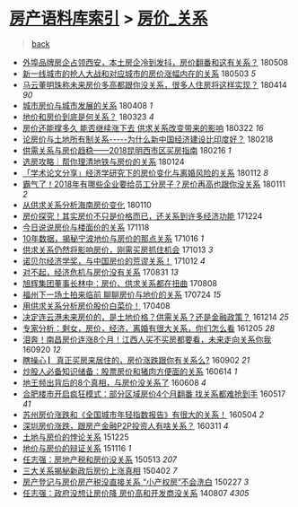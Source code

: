 [房产语料库索引](../../README.md)  > [房价_关系](房价_关系.md)
====
> [back](../README.md)

- [外埠品牌房企占领西安，本土房企冷到发抖，房价翻番和这有关系？](http://jkwz.applinzi.com/ittc/7100671054827750410.html#%E5%A4%96%E5%9F%A0%E5%93%81%E7%89%8C%E6%88%BF%E4%BC%81%E5%8D%A0%E9%A2%86%E8%A5%BF%E5%AE%89%EF%BC%8C%E6%9C%AC%E5%9C%9F%E6%88%BF%E4%BC%81%E5%86%B7%E5%88%B0%E5%8F%91%E6%8A%96%EF%BC%8C%E6%88%BF%E4%BB%B7%E7%BF%BB%E7%95%AA%E5%92%8C%E8%BF%99%E6%9C%89%E5%85%B3%E7%B3%BB%EF%BC%9F) 180508  
- [新一线城市的抢人大战和对应城市的房价涨幅内在的关系](http://jkwz.applinzi.com/ittc/7098795256411849739.html#%E6%96%B0%E4%B8%80%E7%BA%BF%E5%9F%8E%E5%B8%82%E7%9A%84%E6%8A%A2%E4%BA%BA%E5%A4%A7%E6%88%98%E5%92%8C%E5%AF%B9%E5%BA%94%E5%9F%8E%E5%B8%82%E7%9A%84%E6%88%BF%E4%BB%B7%E6%B6%A8%E5%B9%85%E5%86%85%E5%9C%A8%E7%9A%84%E5%85%B3%E7%B3%BB) 180503 *5* 
- [马云董明珠称未来房价多高都跟你没关系，很多人住房将这样实现？](http://jkwz.applinzi.com/ittc/7091525892901962768.html#%E9%A9%AC%E4%BA%91%E8%91%A3%E6%98%8E%E7%8F%A0%E7%A7%B0%E6%9C%AA%E6%9D%A5%E6%88%BF%E4%BB%B7%E5%A4%9A%E9%AB%98%E9%83%BD%E8%B7%9F%E4%BD%A0%E6%B2%A1%E5%85%B3%E7%B3%BB%EF%BC%8C%E5%BE%88%E5%A4%9A%E4%BA%BA%E4%BD%8F%E6%88%BF%E5%B0%86%E8%BF%99%E6%A0%B7%E5%AE%9E%E7%8E%B0%EF%BC%9F) 180414 *90* 
- [城市房价与城市发展的关系](http://jkwz.applinzi.com/ittc/7089517248475825159.html#%E5%9F%8E%E5%B8%82%E6%88%BF%E4%BB%B7%E4%B8%8E%E5%9F%8E%E5%B8%82%E5%8F%91%E5%B1%95%E7%9A%84%E5%85%B3%E7%B3%BB) 180408 *1* 
- [地价和房价到底是何关系？](http://jkwz.applinzi.com/ittc/7083629314501510150.html#%E5%9C%B0%E4%BB%B7%E5%92%8C%E6%88%BF%E4%BB%B7%E5%88%B0%E5%BA%95%E6%98%AF%E4%BD%95%E5%85%B3%E7%B3%BB%EF%BC%9F) 180323 *4* 
- [房价还能撑多久 能否继续涨下去 供求关系改变带来的影响](http://jkwz.applinzi.com/ittc/7083437268813743115.html#%E6%88%BF%E4%BB%B7%E8%BF%98%E8%83%BD%E6%92%91%E5%A4%9A%E4%B9%85+%E8%83%BD%E5%90%A6%E7%BB%A7%E7%BB%AD%E6%B6%A8%E4%B8%8B%E5%8E%BB+%E4%BE%9B%E6%B1%82%E5%85%B3%E7%B3%BB%E6%94%B9%E5%8F%98%E5%B8%A6%E6%9D%A5%E7%9A%84%E5%BD%B1%E5%93%8D) 180322 *16* 
- [论房价与土地所有制关系-----为什么新中国经济建设比印度好？](http://jkwz.applinzi.com/ittc/7071352901408916497.html#%E8%AE%BA%E6%88%BF%E4%BB%B7%E4%B8%8E%E5%9C%9F%E5%9C%B0%E6%89%80%E6%9C%89%E5%88%B6%E5%85%B3%E7%B3%BB-----%E4%B8%BA%E4%BB%80%E4%B9%88%E6%96%B0%E4%B8%AD%E5%9B%BD%E7%BB%8F%E6%B5%8E%E5%BB%BA%E8%AE%BE%E6%AF%94%E5%8D%B0%E5%BA%A6%E5%A5%BD%EF%BC%9F) 180218  
- [供需关系与房价趋稳——2018昆明西市区买房指南](http://jkwz.applinzi.com/ittc/7070671419308770320.html#%E4%BE%9B%E9%9C%80%E5%85%B3%E7%B3%BB%E4%B8%8E%E6%88%BF%E4%BB%B7%E8%B6%8B%E7%A8%B3%E2%80%94%E2%80%942018%E6%98%86%E6%98%8E%E8%A5%BF%E5%B8%82%E5%8C%BA%E4%B9%B0%E6%88%BF%E6%8C%87%E5%8D%97) 180216 *1* 
- [选房攻略｜帮你理清地铁与房价的关系](http://jkwz.applinzi.com/ittc/7062173350434964487.html#%E9%80%89%E6%88%BF%E6%94%BB%E7%95%A5%EF%BD%9C%E5%B8%AE%E4%BD%A0%E7%90%86%E6%B8%85%E5%9C%B0%E9%93%81%E4%B8%8E%E6%88%BF%E4%BB%B7%E7%9A%84%E5%85%B3%E7%B3%BB) 180124  
- [「学术论文分享」经济学研究下的房价变化与离婚风险的关系](http://jkwz.applinzi.com/ittc/7057647720771093514.html#%E3%80%8C%E5%AD%A6%E6%9C%AF%E8%AE%BA%E6%96%87%E5%88%86%E4%BA%AB%E3%80%8D%E7%BB%8F%E6%B5%8E%E5%AD%A6%E7%A0%94%E7%A9%B6%E4%B8%8B%E7%9A%84%E6%88%BF%E4%BB%B7%E5%8F%98%E5%8C%96%E4%B8%8E%E7%A6%BB%E5%A9%9A%E9%A3%8E%E9%99%A9%E7%9A%84%E5%85%B3%E7%B3%BB) 180112 *8* 
- [霸气了！2018年有哪些企业要给员工分房子？房价再高也跟你没关系](http://jkwz.applinzi.com/ittc/7057326631981417489.html#%E9%9C%B8%E6%B0%94%E4%BA%86%EF%BC%812018%E5%B9%B4%E6%9C%89%E5%93%AA%E4%BA%9B%E4%BC%81%E4%B8%9A%E8%A6%81%E7%BB%99%E5%91%98%E5%B7%A5%E5%88%86%E6%88%BF%E5%AD%90%EF%BC%9F%E6%88%BF%E4%BB%B7%E5%86%8D%E9%AB%98%E4%B9%9F%E8%B7%9F%E4%BD%A0%E6%B2%A1%E5%85%B3%E7%B3%BB) 180111 *2* 
- [从供求关系分析海南房价变化](http://jkwz.applinzi.com/ittc/7056997783909696519.html#%E4%BB%8E%E4%BE%9B%E6%B1%82%E5%85%B3%E7%B3%BB%E5%88%86%E6%9E%90%E6%B5%B7%E5%8D%97%E6%88%BF%E4%BB%B7%E5%8F%98%E5%8C%96) 180110  
- [房价探究！其实房价不只是价格而已，还关系到许多经济功能](http://jkwz.applinzi.com/ittc/7050718950579504144.html#%E6%88%BF%E4%BB%B7%E6%8E%A2%E7%A9%B6%EF%BC%81%E5%85%B6%E5%AE%9E%E6%88%BF%E4%BB%B7%E4%B8%8D%E5%8F%AA%E6%98%AF%E4%BB%B7%E6%A0%BC%E8%80%8C%E5%B7%B2%EF%BC%8C%E8%BF%98%E5%85%B3%E7%B3%BB%E5%88%B0%E8%AE%B8%E5%A4%9A%E7%BB%8F%E6%B5%8E%E5%8A%9F%E8%83%BD) 171224  
- [今日说说房价与楼面价的关系](http://jkwz.applinzi.com/ittc/7037261523649561617.html#%E4%BB%8A%E6%97%A5%E8%AF%B4%E8%AF%B4%E6%88%BF%E4%BB%B7%E4%B8%8E%E6%A5%BC%E9%9D%A2%E4%BB%B7%E7%9A%84%E5%85%B3%E7%B3%BB) 171118  
- [10年数据，揭秘宁波地价与房价的那点关系](http://jkwz.applinzi.com/ittc/7025115507785729040.html#10%E5%B9%B4%E6%95%B0%E6%8D%AE%EF%BC%8C%E6%8F%AD%E7%A7%98%E5%AE%81%E6%B3%A2%E5%9C%B0%E4%BB%B7%E4%B8%8E%E6%88%BF%E4%BB%B7%E7%9A%84%E9%82%A3%E7%82%B9%E5%85%B3%E7%B3%BB) 171016 *1* 
- [供求关系仍然将影响房价，刚需买房抓住机会](http://jkwz.applinzi.com/ittc/7023996565822374928.html#%E4%BE%9B%E6%B1%82%E5%85%B3%E7%B3%BB%E4%BB%8D%E7%84%B6%E5%B0%86%E5%BD%B1%E5%93%8D%E6%88%BF%E4%BB%B7%EF%BC%8C%E5%88%9A%E9%9C%80%E4%B9%B0%E6%88%BF%E6%8A%93%E4%BD%8F%E6%9C%BA%E4%BC%9A) 171013 *3* 
- [诺贝尔经济学奖，与中国房价的荒谬关系！](http://jkwz.applinzi.com/ittc/7023522569775481873.html#%E8%AF%BA%E8%B4%9D%E5%B0%94%E7%BB%8F%E6%B5%8E%E5%AD%A6%E5%A5%96%EF%BC%8C%E4%B8%8E%E4%B8%AD%E5%9B%BD%E6%88%BF%E4%BB%B7%E7%9A%84%E8%8D%92%E8%B0%AC%E5%85%B3%E7%B3%BB%EF%BC%81) 171012 *4* 
- [对不起，经济危机与房价没有关系](http://jkwz.applinzi.com/ittc/7007971077064754192.html#%E5%AF%B9%E4%B8%8D%E8%B5%B7%EF%BC%8C%E7%BB%8F%E6%B5%8E%E5%8D%B1%E6%9C%BA%E4%B8%8E%E6%88%BF%E4%BB%B7%E6%B2%A1%E6%9C%89%E5%85%B3%E7%B3%BB) 170831 *13* 
- [旭辉集团董事长林中：房价、供求关系都在扭曲](http://jkwz.applinzi.com/ittc/6999428629376009233.html#%E6%97%AD%E8%BE%89%E9%9B%86%E5%9B%A2%E8%91%A3%E4%BA%8B%E9%95%BF%E6%9E%97%E4%B8%AD%EF%BC%9A%E6%88%BF%E4%BB%B7%E3%80%81%E4%BE%9B%E6%B1%82%E5%85%B3%E7%B3%BB%E9%83%BD%E5%9C%A8%E6%89%AD%E6%9B%B2) 170808  
- [福州下一场土拍来临前 聊聊房价与地价的关系](http://jkwz.applinzi.com/ittc/6993879929253790736.html#%E7%A6%8F%E5%B7%9E%E4%B8%8B%E4%B8%80%E5%9C%BA%E5%9C%9F%E6%8B%8D%E6%9D%A5%E4%B8%B4%E5%89%8D+%E8%81%8A%E8%81%8A%E6%88%BF%E4%BB%B7%E4%B8%8E%E5%9C%B0%E4%BB%B7%E7%9A%84%E5%85%B3%E7%B3%BB) 170724 *15* 
- [用供求关系分析房价股价白菜价！](http://jkwz.applinzi.com/ittc/6953558042107970564.html#%E7%94%A8%E4%BE%9B%E6%B1%82%E5%85%B3%E7%B3%BB%E5%88%86%E6%9E%90%E6%88%BF%E4%BB%B7%E8%82%A1%E4%BB%B7%E7%99%BD%E8%8F%9C%E4%BB%B7%EF%BC%81) 170408  
- [决定连云港未来房价的，是土地价格？供需关系？还是金融政策？](http://jkwz.applinzi.com/ittc/6911531905437926405.html#%E5%86%B3%E5%AE%9A%E8%BF%9E%E4%BA%91%E6%B8%AF%E6%9C%AA%E6%9D%A5%E6%88%BF%E4%BB%B7%E7%9A%84%EF%BC%8C%E6%98%AF%E5%9C%9F%E5%9C%B0%E4%BB%B7%E6%A0%BC%EF%BC%9F%E4%BE%9B%E9%9C%80%E5%85%B3%E7%B3%BB%EF%BC%9F%E8%BF%98%E6%98%AF%E9%87%91%E8%9E%8D%E6%94%BF%E7%AD%96%EF%BC%9F) 161214 *25* 
- [专家分析：剩女，房价，经济，离婚有很大关系，你们怎么看](http://jkwz.applinzi.com/ittc/6908150456152228868.html#%E4%B8%93%E5%AE%B6%E5%88%86%E6%9E%90%EF%BC%9A%E5%89%A9%E5%A5%B3%EF%BC%8C%E6%88%BF%E4%BB%B7%EF%BC%8C%E7%BB%8F%E6%B5%8E%EF%BC%8C%E7%A6%BB%E5%A9%9A%E6%9C%89%E5%BE%88%E5%A4%A7%E5%85%B3%E7%B3%BB%EF%BC%8C%E4%BD%A0%E4%BB%AC%E6%80%8E%E4%B9%88%E7%9C%8B) 161205 *28* 
- [泪奔！南昌房价连涨8个月！江西人买不买房都要看，未来走向关系你我](http://jkwz.applinzi.com/ittc/6879917704470856708.html#%E6%B3%AA%E5%A5%94%EF%BC%81%E5%8D%97%E6%98%8C%E6%88%BF%E4%BB%B7%E8%BF%9E%E6%B6%A88%E4%B8%AA%E6%9C%88%EF%BC%81%E6%B1%9F%E8%A5%BF%E4%BA%BA%E4%B9%B0%E4%B8%8D%E4%B9%B0%E6%88%BF%E9%83%BD%E8%A6%81%E7%9C%8B%EF%BC%8C%E6%9C%AA%E6%9D%A5%E8%B5%B0%E5%90%91%E5%85%B3%E7%B3%BB%E4%BD%A0%E6%88%91) 160920 *12* 
- [瞎操心 ▏真正买房来居住的，房价涨跌跟你有关系么?](http://jkwz.applinzi.com/ittc/6873285083800273925.html#%E7%9E%8E%E6%93%8D%E5%BF%83+%E2%96%8F%E7%9C%9F%E6%AD%A3%E4%B9%B0%E6%88%BF%E6%9D%A5%E5%B1%85%E4%BD%8F%E7%9A%84%EF%BC%8C%E6%88%BF%E4%BB%B7%E6%B6%A8%E8%B7%8C%E8%B7%9F%E4%BD%A0%E6%9C%89%E5%85%B3%E7%B3%BB%E4%B9%88%3F) 160902 *21* 
- [炒股人必备知识储备：股票房价和猪肉方便面的关系](http://jkwz.applinzi.com/ittc/6843619126710633476.html#%E7%82%92%E8%82%A1%E4%BA%BA%E5%BF%85%E5%A4%87%E7%9F%A5%E8%AF%86%E5%82%A8%E5%A4%87%EF%BC%9A%E8%82%A1%E7%A5%A8%E6%88%BF%E4%BB%B7%E5%92%8C%E7%8C%AA%E8%82%89%E6%96%B9%E4%BE%BF%E9%9D%A2%E7%9A%84%E5%85%B3%E7%B3%BB) 160614 *1* 
- [地王频出背后的8个真相，与房价没关系了](http://jkwz.applinzi.com/ittc/6840692681508127749.html#%E5%9C%B0%E7%8E%8B%E9%A2%91%E5%87%BA%E8%83%8C%E5%90%8E%E7%9A%848%E4%B8%AA%E7%9C%9F%E7%9B%B8%EF%BC%8C%E4%B8%8E%E6%88%BF%E4%BB%B7%E6%B2%A1%E5%85%B3%E7%B3%BB%E4%BA%86) 160608 *4* 
- [合肥楼市开启疯狂模式：部分区域房价4个月翻番 找关系都难抢到手](http://jkwz.applinzi.com/ittc/6832989523243697156.html#%E5%90%88%E8%82%A5%E6%A5%BC%E5%B8%82%E5%BC%80%E5%90%AF%E7%96%AF%E7%8B%82%E6%A8%A1%E5%BC%8F%EF%BC%9A%E9%83%A8%E5%88%86%E5%8C%BA%E5%9F%9F%E6%88%BF%E4%BB%B74%E4%B8%AA%E6%9C%88%E7%BF%BB%E7%95%AA+%E6%89%BE%E5%85%B3%E7%B3%BB%E9%83%BD%E9%9A%BE%E6%8A%A2%E5%88%B0%E6%89%8B) 160517 *41* 
- [苏州房价涨跌和《全国城市年轻指数报告》有很大的关系！](http://jkwz.applinzi.com/ittc/6828420679728628740.html#%E8%8B%8F%E5%B7%9E%E6%88%BF%E4%BB%B7%E6%B6%A8%E8%B7%8C%E5%92%8C%E3%80%8A%E5%85%A8%E5%9B%BD%E5%9F%8E%E5%B8%82%E5%B9%B4%E8%BD%BB%E6%8C%87%E6%95%B0%E6%8A%A5%E5%91%8A%E3%80%8B%E6%9C%89%E5%BE%88%E5%A4%A7%E7%9A%84%E5%85%B3%E7%B3%BB%EF%BC%81) 160504 *2* 
- [深圳房价涨跌，跟房产金融P2P投资人有啥关系？](http://jkwz.applinzi.com/ittc/6808340760919278596.html#%E6%B7%B1%E5%9C%B3%E6%88%BF%E4%BB%B7%E6%B6%A8%E8%B7%8C%EF%BC%8C%E8%B7%9F%E6%88%BF%E4%BA%A7%E9%87%91%E8%9E%8DP2P%E6%8A%95%E8%B5%84%E4%BA%BA%E6%9C%89%E5%95%A5%E5%85%B3%E7%B3%BB%EF%BC%9F) 160311 *4* 
- [土地与房价的悖论关系](http://jkwz.applinzi.com/ittc/6779634547851527173.html#%E5%9C%9F%E5%9C%B0%E4%B8%8E%E6%88%BF%E4%BB%B7%E7%9A%84%E6%82%96%E8%AE%BA%E5%85%B3%E7%B3%BB) 151225  
- [地价与房价的辩证关系](http://jkwz.applinzi.com/ittc/6765313688613684228.html#%E5%9C%B0%E4%BB%B7%E4%B8%8E%E6%88%BF%E4%BB%B7%E7%9A%84%E8%BE%A9%E8%AF%81%E5%85%B3%E7%B3%BB) 151116 *1* 
- [任志强：房地产税和房价没关系](http://jkwz.applinzi.com/ittc/547650611405990984.html#%E4%BB%BB%E5%BF%97%E5%BC%BA%EF%BC%9A%E6%88%BF%E5%9C%B0%E4%BA%A7%E7%A8%8E%E5%92%8C%E6%88%BF%E4%BB%B7%E6%B2%A1%E5%85%B3%E7%B3%BB) 150513 *207* 
- [三大关系揭秘新政后房价上涨真相](http://jkwz.applinzi.com/ittc/547650611402233422.html#%E4%B8%89%E5%A4%A7%E5%85%B3%E7%B3%BB%E6%8F%AD%E7%A7%98%E6%96%B0%E6%94%BF%E5%90%8E%E6%88%BF%E4%BB%B7%E4%B8%8A%E6%B6%A8%E7%9C%9F%E7%9B%B8) 150402 *7* 
- [房产登记与房价房产税没直接关系 “小产权房”不会洗白](http://jkwz.applinzi.com/ittc/547650611395128665.html#%E6%88%BF%E4%BA%A7%E7%99%BB%E8%AE%B0%E4%B8%8E%E6%88%BF%E4%BB%B7%E6%88%BF%E4%BA%A7%E7%A8%8E%E6%B2%A1%E7%9B%B4%E6%8E%A5%E5%85%B3%E7%B3%BB+%E2%80%9C%E5%B0%8F%E4%BA%A7%E6%9D%83%E6%88%BF%E2%80%9D%E4%B8%8D%E4%BC%9A%E6%B4%97%E7%99%BD) 150227 *3* 
- [任志强：政府没想让房价降 房价高和开发商没关系](http://jkwz.applinzi.com/ittc/547650611371450903.html#%E4%BB%BB%E5%BF%97%E5%BC%BA%EF%BC%9A%E6%94%BF%E5%BA%9C%E6%B2%A1%E6%83%B3%E8%AE%A9%E6%88%BF%E4%BB%B7%E9%99%8D+%E6%88%BF%E4%BB%B7%E9%AB%98%E5%92%8C%E5%BC%80%E5%8F%91%E5%95%86%E6%B2%A1%E5%85%B3%E7%B3%BB) 140807 *4305* 

